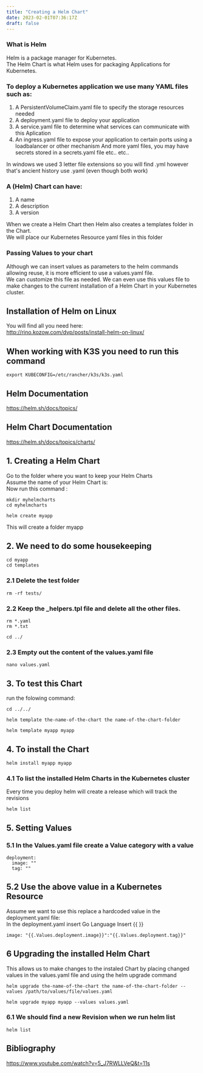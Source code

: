 ```yaml
---
title: "Creating a Helm Chart"
date: 2023-02-01T07:36:17Z
draft: false
---
```


### What is Helm
Helm is	a package manager for Kubernetes. \
The Helm Chart is what Helm uses for packaging Applications for Kubernetes.

### To deploy a Kubernetes application we  use many YAML files such as: 
1. A PersistentVolumeClaim.yaml file to specify the storage resources needed 
2. A deployment.yaml file to deploy your application
3. A service.yaml file to determine what services can communicate with this Aplication
4. An ingress.yaml file to expose your application to certain ports using a loadbalancer or other mechanism
And more yaml files, you may have secrets stored in a secrets.yaml file etc.. etc..

In windows we used 3 letter file extensions so you will find .yml however that's ancient history use .yaml (even though both work)

### A (Helm) Chart can have:
1. A name
2. A description
3. A version

When we create a Helm Chart then Helm also creates a templates folder in the Chart. \
We will place our Kubernetes Resource yaml files in this folder
 
### Passing Values to your chart
Although we can insert values as parameters to the helm commands allowing reuse, it is more efficient to use a values.yaml file. \
We can customize this file as needed. We can even use this values file to make changes to the current installation of a Helm Chart in your Kubernetes cluster.

## Installation of Helm on Linux
You will find all you need here: \
http://rino.kozow.com/dvp/posts/install-helm-on-linux/

## When working with K3S you need to run this command
```
export KUBECONFIG=/etc/rancher/k3s/k3s.yaml
```
## Helm Documentation
https://helm.sh/docs/topics/

## Helm Chart Documentation
https://helm.sh/docs/topics/charts/

## 1. Creating a Helm Chart
Go to the folder where you want to keep your Helm Charts \
Assume the name of your Helm Chart is: \
Now run this command : 
```
mkdir myhelmcharts
cd myhelmcharts

helm create myapp
```
This will create a folder myapp

## 2. We need to do some housekeeping
```
cd myapp
cd templates
```
### 2.1 Delete the test folder
```
rm -rf tests/
```
### 2.2 Keep the _helpers.tpl file and delete all the other files.
```
rm *.yaml
rm *.txt

cd ../
```
### 2.3 Empty out the content of the values.yaml file
```
nano values.yaml
```

## 3. To test this Chart
run the folowing command:
```
cd ../../

helm template the-name-of-the-chart the name-of-the-chart-folder

helm template myapp myapp

```


## 4. To install the Chart 

```
helm install myapp myapp
```


###  4.1 To list the installed Helm Charts in the Kubernetes cluster
Every time you deploy helm will create a release which will track the revisions
```
helm list
```

## 5. Setting Values
### 5.1 In the Values.yaml file create a Value category with a value
```
deployment:
  image: ""
  tag: ""
```

## 5.2 Use the above value in a Kubernetes Resource
Assume we want to use this replace a hardcoded value in the deployment.yaml file: \
In the deployment.yaml insert Go Language Insert {{ }}

```
image: "{{.Values.deployment.image}}":"{{.Values.deployment.tag}}"
```

## 6 Upgrading the installed Helm Chart
This allows us to make changes to the instaled Chart by placing changed values in the values.yaml file and using the helm upgrade command

```
helm upgrade the-name-of-the-chart the name-of-the-chart-folder --values /path/to/values/file/values.yaml

helm upgrade myapp myapp --values values.yaml

```

### 6.1 We should find a new Revision when we run helm list

```
helm list
```

## Bibliography
https://www.youtube.com/watch?v=5_J7RWLLVeQ&t=11s
